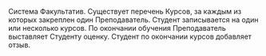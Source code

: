 Система Факультатив. 
Существует перечень Курсов, за каждым из которых закреплен один Преподаватель. 
Студент записывается на один или несколько курсов. 
По окончании обучения Преподаватель выставляет Студенту оценку. 
Студент по окончании курсов добавляет отзыв.